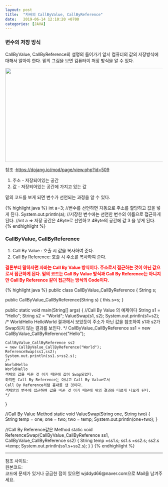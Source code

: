 ```yaml
---
layout: post
title:  "자바의 CallByValue, CallByReference"
date:   2019-06-14 12:10:20 +0700
categories: [JAVA]
---
```


### 변수의 저장 방식  
CallByValue, CallByReference의 설명의 들어가기 앞서 컴퓨터의 값의 저장방식에 대해서 알아야 한다. 밑의 그림을 보면 컴퓨터이 저장 방식을 알 수 있다.

<img src="https://raw.githubusercontent.com/wjddyd66/wjddyd66.github.io/master/static/img/_posts/Reference.PNG" height="300" width="600" />

참조 :<https://dojang.io/mod/page/view.php?id=509>

1. 주소 - 저장되어있는 공간
2.  값 - 저장되어있는 공간에 가지고 있는 값

밑의 코드를 보게 되면 변수가 선언되는 과정을 알 수 있다.

{% highlight java %}
int a=3;
//변수를 선언하면 자동으로 주소를 할당하고 값을 넣게 된다.
System.out.println(a);
//저장한 변수에는 선언한 변수의 이름으로 접근하게 된다.
//int a => 저장 공간은 4Byte로 선언하고 4Byte의 공간에 값 3 을 넣게 된다.
{% endhighlight %}

### CallByValue, CallByReference  

1. Call By Value : 호출 시 값을 복사하여 준다.
2. Call By Reference: 호출 시 주소를 복사하여 준다.



<span style ="color: red">**결론부터 말하자면 자바는 Call By Value 방식이다. 주소로서 접근하는 것이 아닌 값으로서 접근하게 된다. 밑의 코드는 Call By Value 방식과 Call By Reference는 아니지만 Call By Reference 같이 접근하는 방식의 Code이다.**</span>   

{% highlight java %}
public class CallByValue_CallByReference {
	String s;
	
public CallByValue_CallByReference(String s) {
	this.s=s;
}

public static void main(String[] args) {
	//Call By Value 의 예제이다
	String s1 = "Hello";
	String s2 = "World";
	ValueSwap(s1, s2);
	System.out.println(s1+s2);
	/*
	WorldHello
	HelloWorld
	결과에서 보았듯이 주소가 아닌 값을 참조하여 s1과 s2가 Swap되지 않는 결과를 보인다.
	*/
	CallByValue_CallByReference ss1 
	= new CallByValue_CallByReference("Hello");
	
	CallByValue_CallByReference ss2 
	= new CallByValue_CallByReference("World");
	ReferenceSwap(ss1,ss2);
	System.out.println(ss1.s+ss2.s);
	/*
	WorldHello
	WorldHello
	객체의 값을 바꾼 것 이기 때문에 값이 Swap되었다.
	하지만 Call By Reference는 아니고 Call By Value로서
	Call By Reference처럼 흉내를 낸 것이다.
	객체안의 변수에 접근하여 값을 바꾼 것 이기 때문에 위의 결과와 다르게 나오게 된다.
	*/
}

//Call By Value Method
static void ValueSwap(String one, String two) {
	String temp = one;
	one = two;
	two = temp;
	System.out.println(one+two);
}

//Call By Reference같은 Method
static void ReferenceSwap(CallByValue_CallByReference ss1, CallByValue_CallByReference ss2) {
	String temp =ss1.s;
	ss1.s =ss2.s;
	ss2.s =temp;
	System.out.println(ss1.s+ss2.s);
}
}
{% endhighlight %}
<hr>
참조 사이트:<https://sleepyeyes.tistory.com/11><br>
원본코드: <https://github.com/wjddyd66/JAVA/blob/master/Basic/CallByValue_CallByReference.java><br>
코드에 문제가 있거나 궁금한 점이 있으면 wjddyd66@naver.com으로  Mail을 남겨주세요.